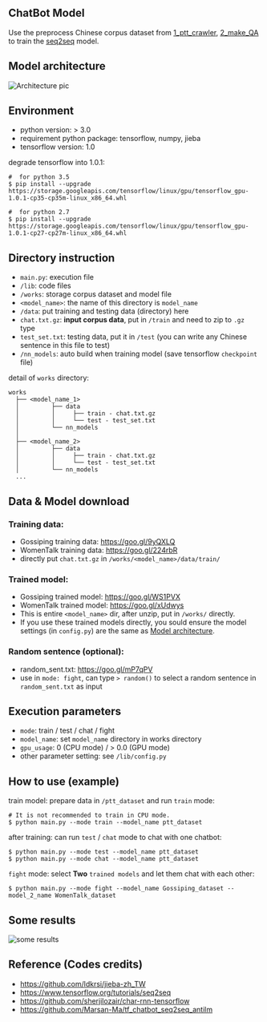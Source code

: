 ## ChatBot Model
Use the preprocess Chinese corpus dataset from [1_ptt_crawler](https://github.com/thisray/PTTChatBot_DL2017/tree/master/1_ptt_crawler), [2_make_QA](https://github.com/thisray/PTTChatBot_DL2017/tree/master/2_make_QA) to train the [seq2seq](https://www.tensorflow.org/tutorials/seq2seq) model.

## Model architecture
![Architecture pic](https://github.com/thisray/PTTChatBot_DL2017/blob/master/0_pic/Architecture.png)


## Environment
* python version: > 3.0
* requirement python package: tensorflow, numpy, jieba
* tensorflow version: 1.0 

degrade tensorflow into 1.0.1:

    #  for python 3.5
    $ pip install --upgrade https://storage.googleapis.com/tensorflow/linux/gpu/tensorflow_gpu-1.0.1-cp35-cp35m-linux_x86_64.whl
    
    #  for python 2.7
    $ pip install --upgrade https://storage.googleapis.com/tensorflow/linux/gpu/tensorflow_gpu-1.0.1-cp27-cp27m-linux_x86_64.whl

## Directory instruction
* `main.py`: execution file
* `/lib`: code files
* `/works`: storage corpus dataset and model file 
* `<model_name>`: the name of this directory is `model_name`
* `/data`: put training and testing data (directory) here
* `chat.txt.gz`: **input corpus data**, put in `/train` and need to zip to `.gz` type
* `test_set.txt`: testing data, put it in `/test` (you can write any Chinese sentence in this file to test)
* `/nn_models`: auto build when training model (save tensorflow `checkpoint` file) 

detail of `works` directory:  

    works
      ├── <model_name_1>
      │         ├── data
      │         │     ├── train - chat.txt.gz
      │         │     └── test - test_set.txt
      │         └── nn_models
      │      
      ├── <model_name_2>
      │         ├── data
      │         │     ├── train - chat.txt.gz
      │         │     └── test - test_set.txt
      │         └── nn_models      
      ...


## Data & Model download

### Training data:
* Gossiping training data: https://goo.gl/9yQXLQ
* WomenTalk training data: https://goo.gl/224rbR
* directly put `chat.txt.gz` in `/works/<model_name>/data/train/`

### Trained model:
* Gossiping trained model: https://goo.gl/WS1PVX
* WomenTalk trained model: https://goo.gl/xUdwys
* This is entire `<model_name>` dir, after unzip, put in `/works/` directly.
* If you use these trained models directly, you sould ensure the model settings (in `config.py`) are the same as [Model architecture](https://github.com/thisray/PTTChatBot_DL2017/tree/master/3_chatbot_model#model-architecture).

### Random sentence (optional):
* random_sent.txt: https://goo.gl/mP7qPV
* use in `mode: fight`, can type `> random()` to select a random sentence in `random_sent.txt` as input

## Execution parameters
* `mode`: train / test / chat / fight
* `model_name`: set `model_name` directory in works directory
* `gpu_usage`: 0 (CPU mode) / > 0.0 (GPU mode)
* other parameter setting: see `/lib/config.py` 


## How to use (example)

train model: prepare data in `/ptt_dataset` and run `train` mode: 

    # It is not recommended to train in CPU mode.
    $ python main.py --mode train --model_name ptt_dataset

after training: can run `test` / `chat` mode to chat with one chatbot:
    
    $ python main.py --mode test --model_name ptt_dataset
    $ python main.py --mode chat --model_name ptt_dataset

`fight` mode: select **Two** `trained models` and let them chat with each other:
    
    $ python main.py --mode fight --model_name Gossiping_dataset --model_2_name WomenTalk_dataset


## Some results
![some results](https://github.com/thisray/PTTChatBot_DL2017/blob/master/0_pic/pic_n.png)

## Reference (Codes credits)
* https://github.com/ldkrsi/jieba-zh_TW
* https://www.tensorflow.org/tutorials/seq2seq
* https://github.com/sherjilozair/char-rnn-tensorflow
* https://github.com/Marsan-Ma/tf_chatbot_seq2seq_antilm
